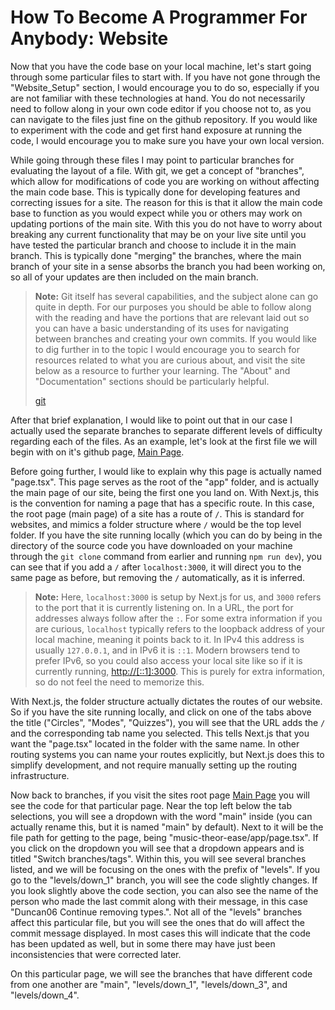 # How To Become A Programmer For Anybody: Website

Now that you have the code base on your local machine, let's start going through some particular files
to start with. If you have not gone through the "Website_Setup" section, I would encourage you to do so,
especially if you are not familiar with these technologies at hand. You do not necessarily need to
follow along in your own code editor if you choose not to, as you can navigate to the files just fine
on the github repository. If you would like to experiment with the code and get first hand exposure at
running the code, I would encourage you to make sure you have your own local version.

While going through these files I may point to particular branches for evaluating the layout of a file.
With git, we get a concept of "branches", which allow for modifications of code you are working on
without affecting the main code base. This is typically done for developing features and correcting
issues for a site. The reason for this is that it allow the main code base to function as you would
expect while you or others may work on updating portions of the main site. With this you do not have to
worry about breaking any current functionality that may be on your live site until you have tested the
particular branch and choose to include it in the main branch. This is typically done "merging" the
branches, where the main branch of your site in a sense absorbs the branch you had been working on,
so all of your updates are then included on the main branch.

> **Note:** Git itself has several capabilities, and the subject alone can go quite in depth. For
> our purposes you should be able to follow along with the reading and have the portions that are
> relevant laid out so you can have a basic understanding of its uses for navigating between branches
> and creating your own commits. If you would like to dig further in to the topic I would encourage you
> to search for resources related to what you are curious about, and visit the site below as a resource
> to further your learning. The "About" and "Documentation" sections should be particularly helpful.
>
> [git](https://git-scm.com/)

After that brief explanation, I would like to point out that in our case I actually used the separate
branches to separate different levels of difficulty regarding each of the files. As an example, let's
look at the first file we will begin with on it's github page,
[Main Page](https://github.com/Duncan06/music-theor-ease/blob/main/app/page.tsx).

Before going further, I would like to explain why this page is actually named "page.tsx". This page serves
as the root of the "app" folder, and is actually the main page of our site, being the first one you land
on. With Next.js, this is the convention for naming a page that has a specific route. In this case, the
root page (main page) of a site has a route of `/`. This is standard for websites, and mimics a folder
structure where `/` would be the top level folder. If you have the site running locally (which you can do
by being in the directory of the source code you have downloaded on your machine through the `git clone`
command from earlier and running `npm run dev`), you can see that if you add a `/` after `localhost:3000`,
it will direct you to the same page as before, but removing the `/` automatically, as it is inferred.

> **Note:** Here, `localhost:3000` is setup by Next.js for us, and `3000` refers to the port that it is
> currently listening on. In a URL, the port for addresses always follow after the `:`. For some extra
> information if you are curious, `localhost` typically refers to the loopback address of your local
> machine, meaning it points back to it. In IPv4 this address is usually `127.0.0.1`, and in IPv6 it is
> `::1`. Modern browsers tend to prefer IPv6, so you could also access your local site like so if it is
> currently running, [http://[::1]:3000](http://[::1]:3000). This is purely for extra information, so do
> not feel the need to memorize this.

With Next.js, the folder structure actually dictates the routes of our website. So if you have the site
running locally, and click on one of the tabs above the title ("Circles", "Modes", "Quizzes"), you will
see that the URL adds the `/` and the corresponding tab name you selected. This tells Next.js that you
want the "page.tsx" located in the folder with the same name. In other routing systems you can name your
routes explicitly, but Next.js does this to simplify development, and not require manually setting up the
routing infrastructure.

Now back to branches, if you visit the sites root page
[Main Page](https://github.com/Duncan06/music-theor-ease/blob/main/app/page.tsx) you will see the code
for that particular page. Near the top left below the tab selections, you will see a dropdown with the
word "main" inside (you can actually rename this, but it is named "main" by default). Next to it will be
the file path for getting to the page, being "music-theor-ease/app/page.tsx". If you click on the dropdown
you will see that a dropdown appears and is titled "Switch branches/tags". Within this, you will see
several branches listed, and we will be focusing on the ones with the prefix of "levels". If you go to the
"levels/down_1" branch, you will see the code slightly changes. If you look slightly above the code
section, you can also see the name of the person who made the last commit along with their message,
in this case "Duncan06 Continue removing types.". Not all of the "levels" branches affect this particular
file, but you will see the ones that do will affect the commit message displayed. In most cases this
will indicate that the code has been updated as well, but in some there may have just been inconsistencies
that were corrected later.

On this particular page, we will see the branches that have different code from one another are "main",
"levels/down_1", "levels/down_3", and "levels/down_4".
